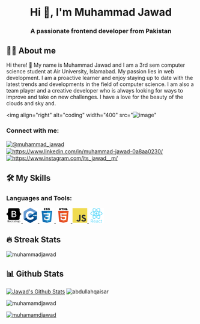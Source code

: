 
<h1 align="center">Hi 👋, I'm Muhammad Jawad</h1>
<h3 align="center">A passionate frontend developer from Pakistan</h3>

## 💁‍♂️ About me
 
Hi there! 👋 My name is Muhammad Jawad and I am a 3rd sem computer science student at Air University, Islamabad. My passion lies in web development. I am a proactive learner and enjoy staying up to date with the latest trends and developments in the field of computer science. I am also a team player and a creative developer who is always looking for ways to improve and take on new challenges. I have a love for the beauty of the clouds and sky and.

<img align="right" alt="coding" width="400" src="![image](https://user-images.githubusercontent.com/112897469/215462840-30794c2d-bd9a-49c7-82a2-c48f1a56ffc3.png)"
>
<h3 align="left">Connect with me:</h3>
<p align="left">
<a href="https://codepen.io/@muhammad_jawad" target="blank"><img align="center" src="https://raw.githubusercontent.com/rahuldkjain/github-profile-readme-generator/master/src/images/icons/Social/codepen.svg" alt="@muhammad_jawad" height="30" width="40" /></a>
<a href="https://linkedin.com/in/https://www.linkedin.com/in/muhammad-jawad-0a8aa0230/" target="blank"><img align="center" src="https://raw.githubusercontent.com/rahuldkjain/github-profile-readme-generator/master/src/images/icons/Social/linked-in-alt.svg" alt="https://www.linkedin.com/in/muhammad-jawad-0a8aa0230/" height="30" width="40" /></a>
<a href="https://instagram.com/https://www.instagram.com/its_jawad__m/" target="blank"><img align="center" src="https://raw.githubusercontent.com/rahuldkjain/github-profile-readme-generator/master/src/images/icons/Social/instagram.svg" alt="https://www.instagram.com/its_jawad__m/" height="30" width="40" /></a>
</p>

## 🛠️ My Skills

<h3 align="left">Languages and Tools:</h3>
<p align="left"> <a href="https://getbootstrap.com" target="_blank" rel="noreferrer"> <img src="https://raw.githubusercontent.com/devicons/devicon/master/icons/bootstrap/bootstrap-plain-wordmark.svg" alt="bootstrap" width="40" height="40"/> </a> <a href="https://www.w3schools.com/cpp/" target="_blank" rel="noreferrer"> <img src="https://raw.githubusercontent.com/devicons/devicon/master/icons/cplusplus/cplusplus-original.svg" alt="cplusplus" width="40" height="40"/> </a> <a href="https://www.w3schools.com/css/" target="_blank" rel="noreferrer"> <img src="https://raw.githubusercontent.com/devicons/devicon/master/icons/css3/css3-original-wordmark.svg" alt="css3" width="40" height="40"/> </a> <a href="https://www.w3.org/html/" target="_blank" rel="noreferrer"> <img src="https://raw.githubusercontent.com/devicons/devicon/master/icons/html5/html5-original-wordmark.svg" alt="html5" width="40" height="40"/> </a> <a href="https://developer.mozilla.org/en-US/docs/Web/JavaScript" target="_blank" rel="noreferrer"> <img src="https://raw.githubusercontent.com/devicons/devicon/master/icons/javascript/javascript-original.svg" alt="javascript" width="40" height="40"/> </a> <a href="https://reactjs.org/" target="_blank" rel="noreferrer"> <img src="https://raw.githubusercontent.com/devicons/devicon/master/icons/react/react-original-wordmark.svg" alt="react" width="40" height="40"/> </a> </p>

## 🔥 Streak Stats

<p><img src="https://github-readme-streak-stats.herokuapp.com/?user=muhammadjawad&theme=algolia"
        alt="muhammadjawad" /></p>

## 📊 Github Stats
<p>
    <a href="https://github.com/anuraghazra/github-readme-stats"><img alt="Jawad's Github Stats"
            src="https://github-readme-stats.vercel.app/api?username=muhammadjawad&show_icons=true&count_private=true&theme=algolia"
            height="192px" /></a>
    <img src="https://github-readme-stats.vercel.app/api/top-langs?username=muhammadjawad&langs_count=10&show_icons=true&locale=en&layout=compact&theme=algolia"
        alt="abdullahqaisar" height="192px" />
    <br />
    <p align="left"> <img src="https://komarev.com/ghpvc/?username=muhamamdjawad&label=Profile%20views&color=0e75b6&style=flat" alt="muhamamdjawad" /> </p>

<p align="left"> <a href="https://github.com/ryo-ma/github-profile-trophy"><img src="https://github-profile-trophy.vercel.app/?username=muhamamdjawad" alt="muhamamdjawad" /></a> </p></p>
